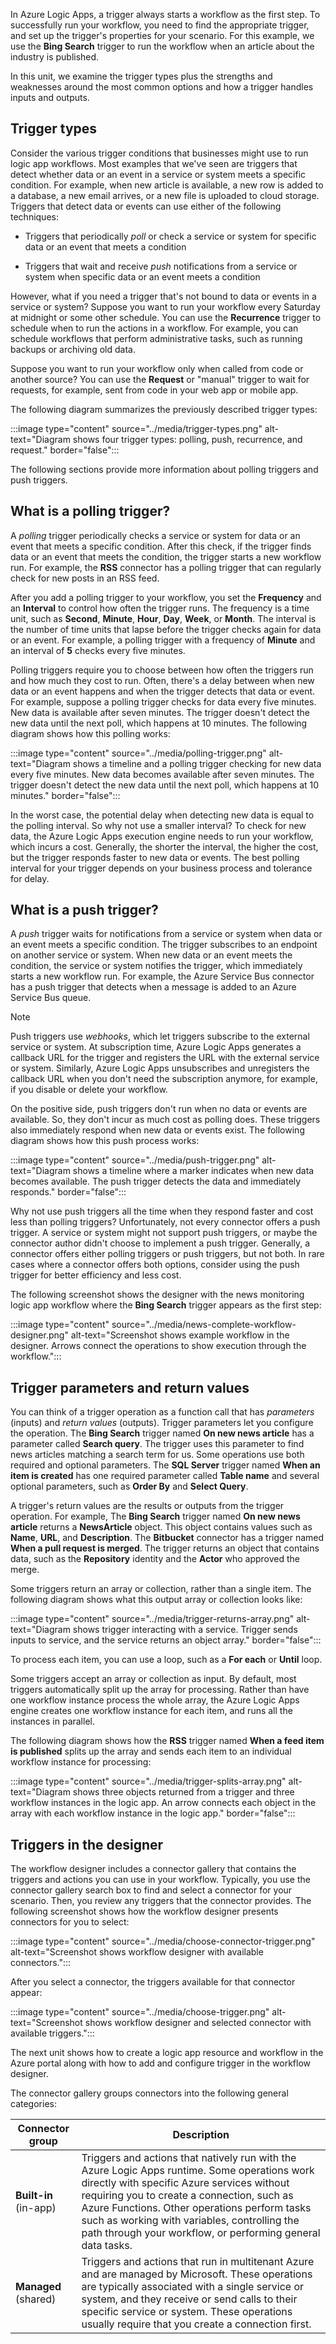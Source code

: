 In Azure Logic Apps, a trigger always starts a workflow as the first step. To successfully run your workflow, you need to find the appropriate trigger, and set up the trigger's properties for your scenario. For this example, we use the **Bing Search** trigger to run the workflow when an article about the industry is published.

In this unit, we examine the trigger types plus the strengths and weaknesses around the most common options and how a trigger handles inputs and outputs.

## Trigger types

Consider the various trigger conditions that businesses might use to run logic app workflows. Most examples that we've seen are triggers that detect whether data or an event in a service or system meets a specific condition. For example, when new article is available, a new row is added to a database, a new email arrives, or a new file is uploaded to cloud storage. Triggers that detect data or events can use either of the following techniques:

* Triggers that periodically *poll* or check a service or system for specific data or an event that meets a condition

* Triggers that wait and receive *push* notifications from a service or system when specific data or an event meets a condition

However, what if you need a trigger that's not bound to data or events in a service or system? Suppose you want to run your workflow every Saturday at midnight or some other schedule. You can use the **Recurrence** trigger to schedule when to run the actions in a workflow. For example, you can schedule workflows that perform administrative tasks, such as running backups or archiving old data.

Suppose you want to run your workflow only when called from code or another source? You can use the **Request** or "manual" trigger to wait for requests, for example, sent from code in your web app or mobile app.

The following diagram summarizes the previously described trigger types:

:::image type="content" source="../media/trigger-types.png" alt-text="Diagram shows four trigger types: polling, push, recurrence, and request." border="false":::

The following sections provide more information about polling triggers and push triggers.

## What is a polling trigger?

A *polling* trigger periodically checks a service or system for data or an event that meets a specific condition. After this check, if the trigger finds data or an event that meets the condition, the trigger starts a new workflow run. For example, the **RSS** connector has a polling trigger that can regularly check for new posts in an RSS feed.

After you add a polling trigger to your workflow, you set the **Frequency** and an **Interval** to control how often the trigger runs. The frequency is a time unit, such as **Second**, **Minute**, **Hour**, **Day**, **Week**, or **Month**. The interval is the number of time units that lapse before the trigger checks again for data or an event. For example, a polling trigger with a frequency of **Minute** and an interval of **5** checks every five minutes.

Polling triggers require you to choose between how often the triggers run and how much they cost to run. Often, there's a delay between when new data or an event happens and when the trigger detects that data or event. For example, suppose a polling trigger checks for data every five minutes. New data is available after seven minutes. The trigger doesn't detect the new data until the next poll, which happens at 10 minutes. The following diagram shows how this polling works:

:::image type="content" source="../media/polling-trigger.png" alt-text="Diagram shows a timeline and a polling trigger checking for new data every five minutes. New data becomes available after seven minutes. The trigger doesn't detect the new data until the next poll, which happens at 10 minutes." border="false":::

In the worst case, the potential delay when detecting new data is equal to the polling interval. So why not use a smaller interval? To check for new data, the Azure Logic Apps execution engine needs to run your workflow, which incurs a cost. Generally, the shorter the interval, the higher the cost, but the trigger responds faster to new data or events. The best polling interval for your trigger depends on your business process and tolerance for delay.

## What is a push trigger?

A *push* trigger waits for notifications from a service or system when data or an event meets a specific condition. The trigger subscribes to an endpoint on another service or system. When new data or an event meets the condition, the service or system notifies the trigger, which immediately starts a new workflow run. For example, the Azure Service Bus connector has a push trigger that detects when a message is added to an Azure Service Bus queue.

> [!NOTE]
>
> Push triggers use *webhooks*, which let triggers subscribe to the external service or system. 
> At subscription time, Azure Logic Apps generates a callback URL for the trigger and registers 
> the URL with the external service or system. Similarly, Azure Logic Apps unsubscribes and 
> unregisters the callback URL when you don't need the subscription anymore, for example, 
> if you disable or delete your workflow.

On the positive side, push triggers don't run when no data or events are available. So, they don't incur as much cost as polling does. These triggers also immediately respond when new data or events exist. The following diagram shows how this push process works:

:::image type="content" source="../media/push-trigger.png" alt-text="Diagram shows a timeline where a marker indicates when new data becomes available. The push trigger detects the data and immediately responds." border="false":::

Why not use push triggers all the time when they respond faster and cost less than polling triggers? Unfortunately, not every connector offers a push trigger. A service or system might not support push triggers, or maybe the connector author didn't choose to implement a push trigger. Generally, a connector offers either polling triggers or push triggers, but not both. In rare cases where a connector offers both options, consider using the push trigger for better efficiency and less cost.

The following screenshot shows the designer with the news monitoring logic app workflow where the **Bing Search** trigger appears as the first step:

:::image type="content" source="../media/news-complete-workflow-designer.png" alt-text="Screenshot shows example workflow in the designer. Arrows connect the operations to show execution through the workflow.":::

## Trigger parameters and return values

You can think of a trigger operation as a function call that has *parameters* (inputs) and *return values* (outputs). Trigger parameters let you configure the operation. The **Bing Search** trigger named **On new news article** has a parameter called **Search query**. The trigger uses this parameter to find news articles matching a search term for us. Some operations use both required and optional parameters. The **SQL Server** trigger named **When an item is created** has one required parameter called **Table name** and several optional parameters, such as **Order By** and **Select Query**.

A trigger's return values are the results or outputs from the trigger operation. For example, The **Bing Search** trigger named **On new news article** returns a **NewsArticle** object. This object contains values such as **Name**, **URL**, and **Description**. The **Bitbucket** connector has a trigger named **When a pull request is merged**. The trigger returns an object that contains data, such as the **Repository** identity and the **Actor** who approved the merge.

Some triggers return an array or collection, rather than a single item. The following diagram shows what this output array or collection looks like:

:::image type="content" source="../media/trigger-returns-array.png" alt-text="Diagram shows trigger interacting with a service. Trigger sends inputs to service, and the service returns an object array." border="false":::

To process each item, you can use a loop, such as a **For each** or **Until** loop. 

Some triggers accept an array or collection as input. By default, most triggers automatically split up the array for processing. Rather than have one workflow instance process the whole array, the Azure Logic Apps engine creates one workflow instance for each item, and runs all the instances in parallel.

The following diagram shows how the **RSS** trigger named **When a feed item is published** splits up the array and sends each item to an individual workflow instance for processing:

:::image type="content" source="../media/trigger-splits-array.png" alt-text="Diagram shows three objects returned from a trigger and three workflow instances in the logic app. An arrow connects each object in the array with each workflow instance in the logic app." border="false":::

## Triggers in the designer

The workflow designer includes a connector gallery that contains the triggers and actions you can use in your workflow. Typically, you use the connector gallery search box to find and select a connector for your scenario. Then, you review any triggers that the connector provides. The following screenshot shows how the workflow designer presents connectors for you to select:

:::image type="content" source="../media/choose-connector-trigger.png" alt-text="Screenshot shows workflow designer with available connectors.":::

After you select a connector, the triggers available for that connector appear:

:::image type="content" source="../media/choose-trigger.png" alt-text="Screenshot shows workflow designer and selected connector with available triggers.":::

The next unit shows how to create a logic app resource and workflow in the Azure portal along with how to add and configure trigger in the workflow designer.

The connector gallery groups connectors into the following general categories:

| Connector group | Description |
|-----------------|-------------|
| **Built-in** (in-app) | Triggers and actions that natively run with the Azure Logic Apps runtime. Some operations work directly with specific Azure services without requiring you to create a connection, such as Azure Functions. Other operations perform tasks such as working with variables, controlling the path through your workflow, or performing general data tasks. |
| **Managed** (shared) | Triggers and actions that run in multitenant Azure and are managed by Microsoft. These operations are typically associated with a single service or system, and they receive or send calls to their specific service or system. These operations usually require that you create a connection first. |
